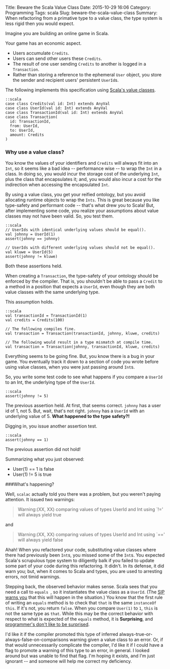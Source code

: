 Title: Beware the Scala Value Class
Date: 2015-10-29 16:06
Category: Programming
Tags: scala
Slug: beware-the-scala-value-class
Summary: When refactoring from a primative type to a value class, the type system is less rigid then you would expect.

Imagine you are building an online game in Scala.

Your game has an economic aspect.

- Users accumulate `Credits`.
- Users can send other users these `Credits`.
- The result of one user sending `Credits` to another is logged in a `Transaction`.
- Rather than storing a reference to the ephemeral `User` object, you store
  the sender and recipient users' persistent `UserId`s.

The following implements this specification using [Scala's value classes](http://docs.scala-lang.org/overviews/core/value-classes.html).

    ::scala
    case class Credits(val id: Int) extends AnyVal
    case class UserId(val id: Int) extends AnyVal
    case class TransactionId(val id: Int) extends AnyVal
    case class Transaction(
      id: TransactionId,
      from: UserId,
      to: UserId,
      amount: Credits
    )
  
### Why use a value class?

You know the values of your identifiers and `Credits` will always
fit into an `Int`, so it seems like a bad idea -- performance wise --
to wrap the `Int` in a class. In doing so, you would incur the storage
cost of the underlying `Int`, plus the class that encapsulates it; and,
you would also incur a cost for the indirection when accessing the
encapsulated `Int`.

By using a value class, you get your reified ontology,
but you avoid allocating runtime objects to wrap the `Ints`. This is great
because you like type-safety and performant code -- that's what drew you to
Scala! But, after implementing some code, you realize your assumptions about
value classes may not have been valid. So, you test them. 

    ::scala
    // UserIds with identical underlying values should be equal().
    val johnny = UserId(1)
    assert(johnny == johnny)

    // UserIds with different underlying values should not be equal().
    val kluwe = UserId(5)
    assert(johnny != kluwe)


Both these assertions held.

When creating a `Transaction`, the type-safety of your ontology should
be enforced by the compiler. That is, you shouldn't be able to pass
a `Credit` to a method in a position that expects a `UserId`, even though
they are both value classes with the same underlying type.

This assumption holds.

    ::scala
    val transactionId = TransactionId(1)
    val credits = Credits(100)

    // The following compiles fine.
    val transaction = Transaction(transactionId, johnny, kluwe, credits)

    // The following would result in a type mismatch at compile time.
    val transaction = Transaction(johnny, transactionId, kluwe, credits)


Everything seems to be going fine. But, you know there is a bug in your
game. You eventually track it down to a section of code you wrote before
using value classes, when you were just passing around `Int`s.

So, you write some test code to see what happens if you compare a `UserId`
to an Int, the underlying type of the `UserId`.

    ::scala
    assert(johnny != 5)


The previous assertion held. At first, that seems correct. `johnny` has a
user id of 1, not 5. But, wait, that's not right. `johnny` has a `UserId` with
an underlying value of 5. **What happened to the type safety?!** 

Digging in, you issue another assertion test.

    ::scala
    assert(johnny == 1)


The previous assertion did not hold!

Summarizing what you just observed:

- User(1) == 1 is false
- User(1) != 5 is true

###What's happening? 

Well, `scalac` actually told you there was a problem, but you weren't paying
  attention. It issued two warnings:

> Warning:(XX, XX) comparing values of types UserId and Int using `!=' will always yield true

and
  
> Warning:(XX, XX) comparing values of types UserId and Int using `==' will always yield false


Ahah! When you refactored your code, substituting value classes
where there had previously been `Int`s, you missed some of the `Int`s. You
expected  Scala's scrupulous type system to diligently balk if you failed to
update some part of your code during this refactoring. It didn't. In its
defense, it did warn you; but, when it comes to Scala and types,
you are used to arresting errors, not timid warnings.

Stepping back, the observed behavior makes sense. Scala sees that you need a call to `equals `, so it instantiates the value class as a `UserId`. (The [SIP warns you](http://docs.scala-lang.org/overviews/core/value-classes.html) that this will happen in the situation.) You know that the first
rule of writing an `equals` method is to check that `that` is the same
`instanceOf` `this`. If it's not, you return `false`. When you compare
`User(1)` to `1`, `this` is not the same type as `that`. While this may be
the correct behavior with respect to what is expected of the `equals` method,
it is **Surprising**, and [programmer's don't like to be surprised](http://en.wikipedia.org/wiki/Principle_of_least_astonishment).

I'd like it if the compiler promoted this type of inferred
always-true-or-always-false-on-comparisons warning given a value class to an
error. Or, if that would unnecessarily complicate the compiler, I'd like it
if I could have a flag to promote a warning of this type to an error, in
general. I looked around but was unable to find that flag. I'm hoping it 
exists, and I'm just ignorant -- and someone will help me correct my 
deficiency.

